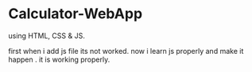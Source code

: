 # Calculator-WebApp
using HTML, CSS & JS.


first when i add js file its not worked.
now i learn js properly and make it happen .
it is working properly. 